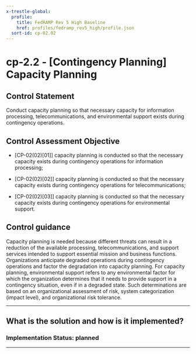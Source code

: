 ```yaml
---
x-trestle-global:
  profile:
    title: FedRAMP Rev 5 High Baseline
    href: profiles/fedramp_rev5_high/profile.json
  sort-id: cp-02.02
---
```


# cp-2.2 - \[Contingency Planning\] Capacity Planning

## Control Statement

Conduct capacity planning so that necessary capacity for information processing, telecommunications, and environmental support exists during contingency operations.

## Control Assessment Objective

- \[CP-02(02)[01]\] capacity planning is conducted so that the necessary capacity exists during contingency operations for information processing;

- \[CP-02(02)[02]\] capacity planning is conducted so that the necessary capacity exists during contingency operations for telecommunications;

- \[CP-02(02)[03]\] capacity planning is conducted so that the necessary capacity exists during contingency operations for environmental support.

## Control guidance

Capacity planning is needed because different threats can result in a reduction of the available processing, telecommunications, and support services intended to support essential mission and business functions. Organizations anticipate degraded operations during contingency operations and factor the degradation into capacity planning. For capacity planning, environmental support refers to any environmental factor for which the organization determines that it needs to provide support in a contingency situation, even if in a degraded state. Such determinations are based on an organizational assessment of risk, system categorization (impact level), and organizational risk tolerance.

______________________________________________________________________

## What is the solution and how is it implemented?

<!-- For implementation status enter one of: implemented, partial, planned, alternative, not-applicable -->

<!-- Note that the list of rules under ### Rules: is read-only and changes will not be captured after assembly to JSON -->
<!-- Add control implementation description here for control: cp-2.2 -->

### Implementation Status: planned

______________________________________________________________________
